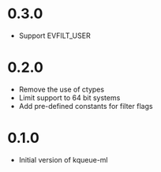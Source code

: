 # 0.3.0

* Support EVFILT_USER

# 0.2.0

* Remove the use of ctypes
* Limit support to 64 bit systems
* Add pre-defined constants for filter flags

# 0.1.0

* Initial version of kqueue-ml
